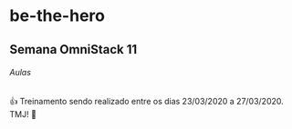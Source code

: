 # be-the-hero
## Semana OmniStack 11
###### Aulas

:+1: Treinamento sendo realizado entre os dias 23/03/2020 a 27/03/2020. TMJ! :facepunch:
